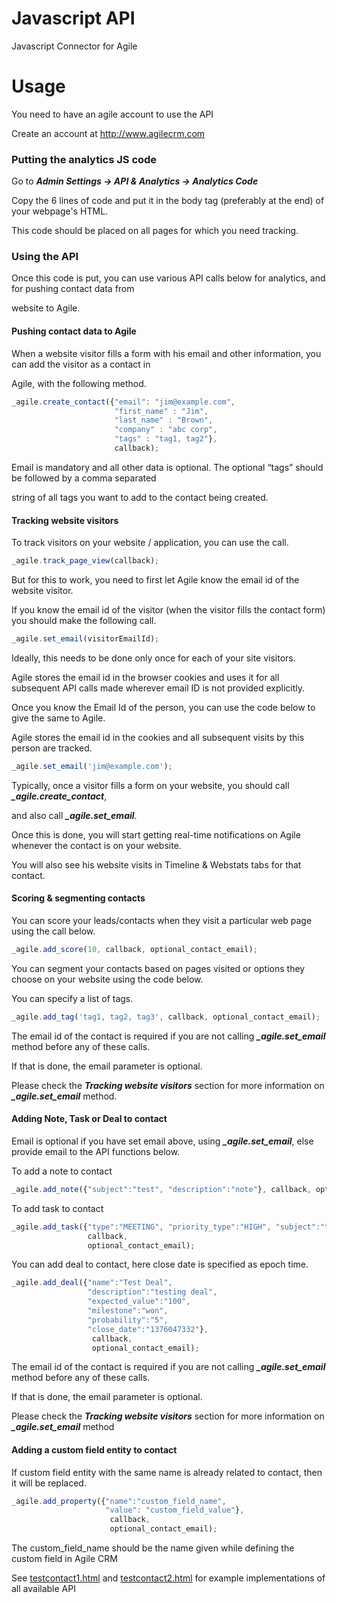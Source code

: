 # Javascript API

Javascript Connector for Agile

# Usage

You need to have an agile account to use the API

Create an account at http://www.agilecrm.com

### Putting the analytics JS code

Go to ***Admin Settings -> API & Analytics -> Analytics Code***

Copy the 6 lines of code and put it in the body tag (preferably at the end) of your webpage's HTML.

This code should be placed on all pages for which you need tracking.

### Using the API

Once this code is put, you can use various API calls below for analytics, and for pushing contact data from

website to Agile. 

#### Pushing contact data to Agile

When a website visitor fills a form with his email and other information, you can add the visitor as a contact in

Agile, with the following method.

```javascript
_agile.create_contact({"email": "jim@example.com",
		       		   "first_name" : "Jim",
		       		   "last_name" : "Brown",
		       		   "company" : "abc corp",
		       		   "tags" : "tag1, tag2"},
		       		   callback);
```
Email is mandatory and all other data is optional. The optional “tags” should be followed by a comma separated

string of all tags you want to add to the contact being created.

#### Tracking website visitors
To track visitors on your website / application, you can use the call.

```javascript
_agile.track_page_view(callback);
```
But for this to work, you need to first let Agile know the email id of the website visitor.

If you know the email id of the visitor (when the visitor fills the contact form) you should make the following call.

```javascript
_agile.set_email(visitorEmailId);
```
Ideally, this needs to be done only once for each of your site visitors.

Agile stores the email id in the browser cookies and uses it for all subsequent API calls made wherever email ID is not provided explicitly.

Once you know the Email Id of the person, you can use the code below to give the same to Agile.

Agile stores the email id in the cookies and all subsequent visits by this person are tracked.

```javascript
_agile.set_email('jim@example.com');
```
Typically, once a visitor fills a form on your website, you should call   ***_agile.create_contact***,

and also call  ***_agile.set_email***.

Once this is done, you will start getting real-time notifications on Agile whenever the contact is on your website. 

You will also see his website visits in Timeline & Webstats tabs for that contact.

#### Scoring & segmenting contacts 

You can score your leads/contacts when they visit a particular web page using the call below.

```javascript
_agile.add_score(10, callback, optional_contact_email);
```
You can segment your contacts based on pages visited or options they choose on your website using the code below.

You can specify a list of tags.

```javascript
_agile.add_tag('tag1, tag2, tag3', callback, optional_contact_email);
```
The email id of the contact is required if you are not calling ***_agile.set_email*** method before any of these calls.

If that is done, the email parameter is optional.

Please check the ***Tracking website visitors*** section for more information on ***_agile.set_email*** method. 

#### Adding Note, Task or Deal to contact

Email is optional if you have set email above, using ***_agile.set_email***, else provide email to the API functions below.

To add a note to contact

```javascript
_agile.add_note({"subject":"test", "description":"note"}, callback, optional_contact_email);
```

To add task to contact

```javascript
_agile.add_task({"type":"MEETING", "priority_type":"HIGH", "subject":"test"},
		 		 callback,
		 		 optional_contact_email);
```

You can add deal to contact, here close date is specified as epoch time.

```javascript
_agile.add_deal({"name":"Test Deal",
			     "description":"testing deal",
			     "expected_value":"100",
			     "milestone":"won",
			     "probability":"5", 
			     "close_date":"1376047332"},
			      callback,
			      optional_contact_email);
```

The email id of the contact is required if you are not calling ***_agile.set_email*** method before any of these calls.

If that is done, the email parameter is optional.

Please check the ***Tracking website visitors*** section for more information on ***_agile.set_email*** method

#### Adding a custom field entity to contact

If custom field entity with the same name is already related to contact, then it will be replaced.

```javascript
_agile.add_property({"name":"custom_field_name",
		     		 "value": "custom_field_value"},
		     		  callback,
		     		  optional_contact_email);
```
The custom_field_name should be the name given while defining the custom field in Agile CRM

See [testcontact1.html](https://github.com/agilecrm/javascript-api/blob/master/testcontact1.html) and [testcontact2.html](https://github.com/agilecrm/javascript-api/blob/master/testcontact2.html) for example implementations of all available API
